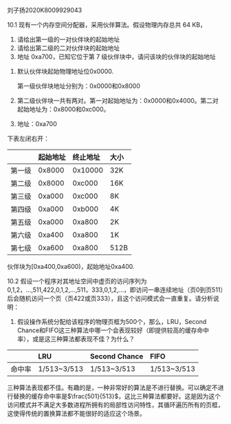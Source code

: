 刘子扬2020K8009929043

10.1 现有一个内存空间分配器，采用伙伴算法。假设物理内存总共 64 KB，
1) 请给出第一级的一对伙伴块的起始地址
2) 请给出第二级的二对伙伴块的起始地址
3) 地址 0xa700，已知它位于第 7 级伙伴块中，请问该块的伙伴块的起始地址

1.  默认伙伴块起始物理地址位0x0000.
    
    第一级伙伴块地址分别为：0x0000和0x8000

2.  第二级伙伴块一共有两对。第一对起始地址为：0x0000和0x4000。第二对起始地址为：0x8000和0xc000。

3.  地址：0xa700

下表左闭右开：

|           | 起始地址     | 终止地址    | 大小   |
| --------: | :---------- | :---------- | :---------- |
| 第一级 | 0x8000 | 0x10000 | 32K |
| 第二级 | 0x8000 | 0xc000  | 16K |
| 第三级 | 0xa000 | 0xc000  | 8K  |
| 第四级 | 0xa000 | 0xb000  | 4K  |
| 第五级 | 0xa000 | 0xa800  | 2K  |
| 第六级 | 0xa400 | 0xa800  | 1K  |
| 第七级 | 0xa600 | 0xa800  | 512B|

伙伴块为[0xa400,0xa600)，起始地址0xa400.

10.2 假设一个程序对其地址空间中虚页的访问序列为0,1,2，…,511,422,0,1,2,…,511，333,0,1,2,…，即访问一串连续地址（页0到页511）后会随机访问一个页（页422或页333），且这个访问模式会一直重复。请分析说明：

1) 假设操作系统分配给该程序的物理页框为500个，那么，LRU，Second Chance和FIFO这三种算法中哪一个会表现较好（即提供较高的缓存命中率），或是这三种算法都表现不佳？为什么？

|           | LRU         | Second Chance    | FIFO   |
| --------: | :---------- | :----------      | :------|
|命中率     |1/513~3/513 |  1/513~3/513       |1/513~3/513   |

三种算法表现都不佳。有趣的是，一种非常好的算法是不进行替换。可以确定不进行替换的缓存命中率是$\frac{501}{513}$，这比三种算法都要好。这是因为这个访问模式并不满足大多数进程所拥有的局部性访问特性，其循环遍历所有的页框，这使得传统的置换算法都不能很好的适应这个场景。